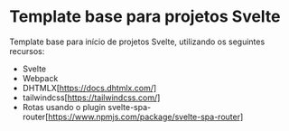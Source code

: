 # Template base para projetos Svelte

Template base para início de projetos Svelte, utilizando os seguintes recursos:

- Svelte
- Webpack
- DHTMLX[https://docs.dhtmlx.com/]
- tailwindcss[https://tailwindcss.com/]
- Rotas usando o plugin svelte-spa-router[https://www.npmjs.com/package/svelte-spa-router]